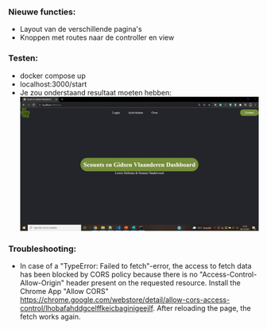 ### Nieuwe functies:
- Layout van de verschillende pagina's
- Knoppen met routes naar de controller en view

### Testen:
- docker compose up
- localhost:3000/start
- Je zou onderstaand resultaat moeten hebben:
![Alt text](Readme_images/Dashboard.JPG?raw=true "Dashboard")

### Troubleshooting:
- In case of a "TypeError: Failed to fetch"-error, the access to fetch data has been blocked by CORS policy because there is no "Access-Control-Allow-Origin" header present on the requested resource. Install the Chrome App "Allow CORS" https://chrome.google.com/webstore/detail/allow-cors-access-control/lhobafahddgcelffkeicbaginigeejlf. After reloading the page, the fetch works again.
